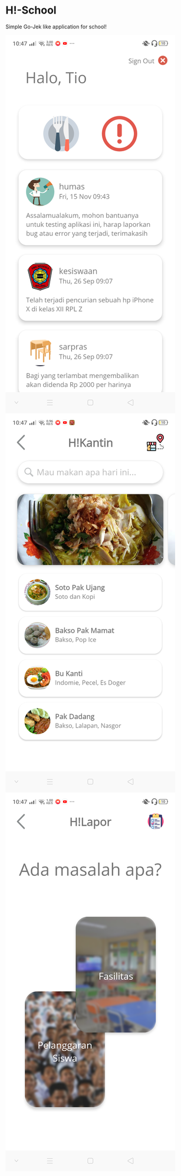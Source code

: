 # H!-School

Simple Go-Jek like application for school!

![Hi News](screenshots/hinews.png)
![Hi Kantin](screenshots/hikantin.png)
![Hi Lapor](screenshots/hilapor.png)
